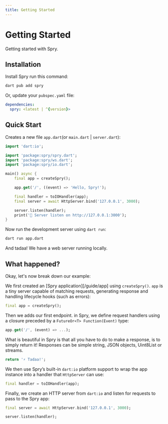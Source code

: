 ```yaml
---
title: Getting Started
---
```


# Getting Started

Getting started with Spry.

## Installation

Install Spry run this command:

```bash
dart pub add spry
```

Or, update your `pubspec.yaml` file:

```yaml
dependencies:
  spry: <latest | ^{version}>
```

## Quick Start

Creates a new file `app.dart`(or `main.dart` | `server.dart`):

```dart
import 'dart:io';

import 'package:spry/spry.dart';
import 'package:spry/ws.dart';
import 'package:spry/io.dart';

main() async {
    final app = createSpry();

    app.get('/', ((event) => 'Hello, Spry!');

    final handler = toIOHandler(app);
    final server = await HttpServer.bind('127.0.0.1', 3000);

    server.listen(handler);
    print('🎉 Server listen on http://127.0.0.1:3000');
}
```

Now run the development server using `dart run`:

```bash
dart run app.dart
```

And tadaa! We have a web server running locally.

## What happened?

Okay, let's now break down our example:

We first created an [Spry application][/guide/app] using `createSpry()`.
`app` is a tiny server capable of matching requests, generating response and handling lifecycle hooks (such as errors):

```dart
final app = createSpry();
```

Then we adds our first endpoint. in Spry, we define request handlers using a closure preceded by a `FutureOr<T> Function(Event)` type:

```dart
app.get('/', (event) => ...);
```

What is beautiful in Spry is that all you have to do to make a response, is to simply return it! Responses can be simple string, JSON objects, Uint8List or streams.

```dart
return '⚡️ Tadaa!';
```

We then use Spry’s built-in `dart:io` platform support to wrap the app instance into a handler that `HttpServer` can use:

```dart
final handler = toIOHandler(app);
```

Finally, we create an HTTP server from `dart:io` and listen for requests to pass to the Spry app:

```dart
final server = await HttpServer.bind('127.0.0.1', 3000);

server.listen(handler);
```
